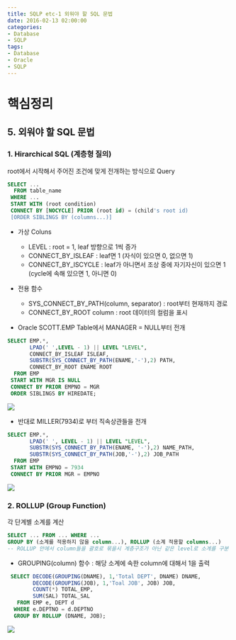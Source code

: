 ```yaml
---
title: SQLP etc-1 외워야 할 SQL 문법
date: 2016-02-13 02:00:00
categories:
- Database
- SQLP
tags:
- Database
- Oracle
- SQLP
---
```


# 핵심정리

## 5. 외워야 할 SQL 문법

### 1. Hirarchical SQL (계층형 질의)

root에서 시작해서 주어진 조건에 맞게 전개하는 방식으로 Query

```SQL
SELECT ...
  FROM table_name
 WHERE ...
 START WITH (root condition)
 CONNECT BY [NOCYCLE] PRIOR (root id) = (child's root id)
 [ORDER SIBLINGS BY (columns...)]
```

* 가상 Coluns
  - LEVEL : root = 1, leaf 방향으로 1씩 증가
  - CONNECT_BY_ISLEAF : leaf면 1 (자식이 있으면 0, 없으면 1)
  - CONNECT_BY_ISCYCLE : leaf가 아니면서 조상 중에 자기자신이 있으면 1 (cycle에 속해 있으면 1, 아니면 0)

* 전용 함수
  - SYS_CONNECT_BY_PATH(column, separator) : root부터 현재까지 경로
  - CONNECT_BY_ROOT column : root 데이터의 컬럼을 표시

* Oracle SCOTT.EMP Table에서 MANAGER = NULL부터 전개
```SQL
SELECT EMP.*,
       LPAD(' ',LEVEL - 1) || LEVEL "LEVEL",
       CONNECT_BY_ISLEAF ISLEAF,
       SUBSTR(SYS_CONNECT_BY_PATH(ENAME,'-'),2) PATH,
       CONNECT_BY_ROOT ENAME ROOT
  FROM EMP
 START WITH MGR IS NULL
 CONNECT BY PRIOR EMPNO = MGR
 ORDER SIBLINGS BY HIREDATE;
```

<img src="https://github.com/DevStarSJ/Study/raw/master/Blog/Database/Oracle/sqlp/image/05.01.sql.01.png?raw=true">

* 반대로 MILLER(7934)로 부터 직속상관들을 전개
```SQL
SELECT EMP.*,
       LPAD(' ', LEVEL - 1) || LEVEL "LEVEL",
       SUBSTR(SYS_CONNECT_BY_PATH(ENAME, '-'),2) NAME_PATH,
       SUBSTR(SYS_CONNECT_BY_PATH(JOB,'-'),2) JOB_PATH
  FROM EMP
 START WITH EMPNO = 7934
 CONNECT BY PRIOR MGR = EMPNO
```

<img src="https://github.com/DevStarSJ/Study/raw/master/Blog/Database/Oracle/sqlp/image/05.01.sql.01.png?raw=true">

### 2. ROLLUP (Group Function)

각 단계별 소계를 계산

```SQL
SELECT ... FROM ... WHERE ...
GROUP BY (소계를 적용하지 않을 column...), ROLLUP (소계 적용할 columns...)
-- ROLLUP 안에서 column들을 괄호로 묶을시 계층구조가 아닌 같은 level로 소계를 구분
```

* GROUPING(column) 함수 : 해당 소계에 속한 column에 대해서 1을 출력

```SQL
 SELECT DECODE(GROUPING(DNAME), 1,'Total DEPT', DNAME) DNAME,
        DECODE(GROUPING(JOB), 1,'Toal JOB', JOB) JOB,
        COUNT(*) TOTAL_EMP,
        SUM(SAL) TOTAL_SAL
   FROM EMP e, DEPT d
  WHERE e.DEPTNO = d.DEPTNO
  GROUP BY ROLLUP (DNAME, JOB);
```

<img src="https://github.com/DevStarSJ/Study/raw/master/Blog/Database/Oracle/sqlp/image/02.03.group.05.png?raw=true">
